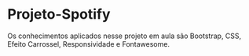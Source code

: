# Projeto-Spotify

Os conhecimentos aplicados nesse projeto em aula são Bootstrap, CSS, Efeito Carrossel, Responsividade e Fontawesome.
